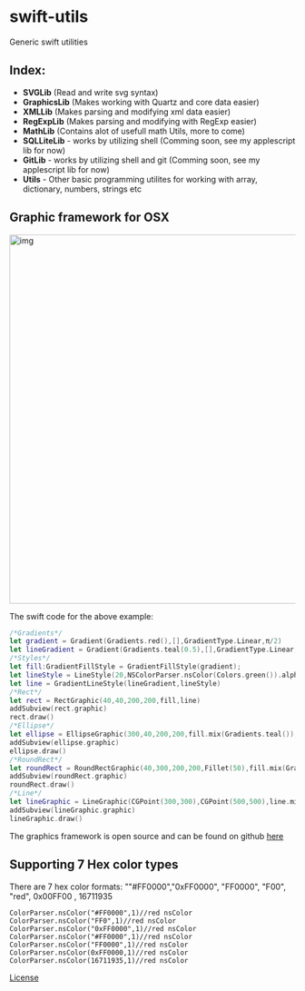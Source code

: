 # swift-utils
Generic swift utilities
## Index:  
- **SVGLib** (Read and write svg syntax)  
- **GraphicsLib** (Makes working with Quartz and core data easier)  
- **XMLLib** (Makes parsing and modifying xml data easier)  
- **RegExpLib** (Makes parsing and modifying with RegExp easier)  
- **MathLib** (Contains alot of usefull math Utils, more to come)  
- **SQLLiteLib** - works by utilizing shell (Comming soon, see my applescript lib for now)  
- **GitLib** - works by utilizing shell and git (Comming soon, see my applescript lib for now)  
- **Utils** - Other basic programming utilites for working with array, dictionary, numbers, strings etc

## **Graphic framework for OSX**

<img width="650" alt="img" src="https://dl.dropboxusercontent.com/u/2559476/Screen Shot 2015-12-26 at 10.30.58.png">

The swift code for the above example:  

```swift
/*Gradients*/
let gradient = Gradient(Gradients.red(),[],GradientType.Linear,π/2)
let lineGradient = Gradient(Gradients.teal(0.5),[],GradientType.Linear,π/2)
/*Styles*/
let fill:GradientFillStyle = GradientFillStyle(gradient);
let lineStyle = LineStyle(20,NSColorParser.nsColor(Colors.green()).alpha(0.5),CGLineCap.Round)
let line = GradientLineStyle(lineGradient,lineStyle)
/*Rect*/
let rect = RectGraphic(40,40,200,200,fill,line)
addSubview(rect.graphic)
rect.draw()
/*Ellipse*/
let ellipse = EllipseGraphic(300,40,200,200,fill.mix(Gradients.teal()),line.mix(Gradients.blue(0.5)))
addSubview(ellipse.graphic)
ellipse.draw()
/*RoundRect*/
let roundRect = RoundRectGraphic(40,300,200,200,Fillet(50),fill.mix(Gradients.orange()),line.mix(Gradients.yellow(0.5)))
addSubview(roundRect.graphic)
roundRect.draw()
/*Line*/
let lineGraphic = LineGraphic(CGPoint(300,300),CGPoint(500,500),line.mix(Gradients.deepPurple()))
addSubview(lineGraphic.graphic)
lineGraphic.draw()
```

The graphics framework is open source and can be found on github [here](https://github.com/eonist/swift-utils)   



## **Supporting 7 Hex color types**

There are 7 hex color formats: ""#FF0000","0xFF0000", "FF0000", "F00", "red", 0x00FF00 , 16711935
```
ColorParser.nsColor("#FF0000",1)//red nsColor
ColorParser.nsColor("FF0",1)//red nsColor
ColorParser.nsColor("0xFF0000",1)//red nsColor
ColorParser.nsColor("#FF0000",1)//red nsColor
ColorParser.nsColor("FF0000",1)//red nsColor
ColorParser.nsColor(0xFF0000,1)//red nsColor
ColorParser.nsColor(16711935,1)//red nsColor
```

[License](http://opensource.org/licenses/MIT) 